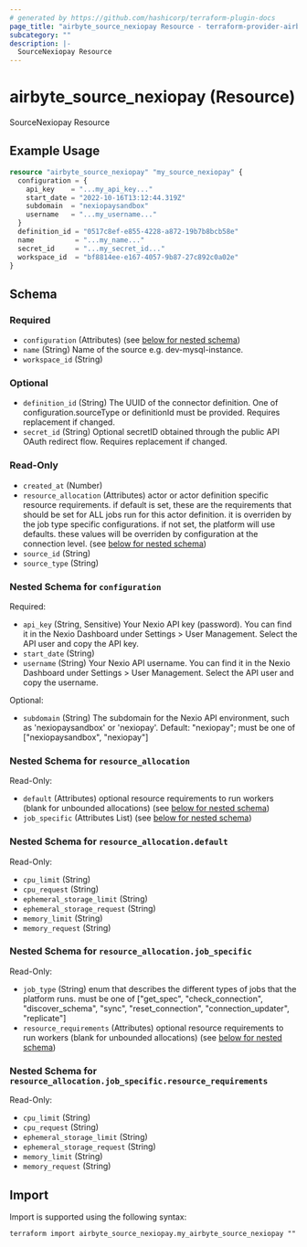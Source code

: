```yaml
---
# generated by https://github.com/hashicorp/terraform-plugin-docs
page_title: "airbyte_source_nexiopay Resource - terraform-provider-airbyte"
subcategory: ""
description: |-
  SourceNexiopay Resource
---
```


# airbyte_source_nexiopay (Resource)

SourceNexiopay Resource

## Example Usage

```terraform
resource "airbyte_source_nexiopay" "my_source_nexiopay" {
  configuration = {
    api_key    = "...my_api_key..."
    start_date = "2022-10-16T13:12:44.319Z"
    subdomain  = "nexiopaysandbox"
    username   = "...my_username..."
  }
  definition_id = "0517c8ef-e855-4228-a872-19b7b8bcb58e"
  name          = "...my_name..."
  secret_id     = "...my_secret_id..."
  workspace_id  = "bf8814ee-e167-4057-9b87-27c892c0a02e"
}
```

<!-- schema generated by tfplugindocs -->
## Schema

### Required

- `configuration` (Attributes) (see [below for nested schema](#nestedatt--configuration))
- `name` (String) Name of the source e.g. dev-mysql-instance.
- `workspace_id` (String)

### Optional

- `definition_id` (String) The UUID of the connector definition. One of configuration.sourceType or definitionId must be provided. Requires replacement if changed.
- `secret_id` (String) Optional secretID obtained through the public API OAuth redirect flow. Requires replacement if changed.

### Read-Only

- `created_at` (Number)
- `resource_allocation` (Attributes) actor or actor definition specific resource requirements. if default is set, these are the requirements that should be set for ALL jobs run for this actor definition. it is overriden by the job type specific configurations. if not set, the platform will use defaults. these values will be overriden by configuration at the connection level. (see [below for nested schema](#nestedatt--resource_allocation))
- `source_id` (String)
- `source_type` (String)

<a id="nestedatt--configuration"></a>
### Nested Schema for `configuration`

Required:

- `api_key` (String, Sensitive) Your Nexio API key (password). You can find it in the Nexio Dashboard under Settings > User Management. Select the API user and copy the API key.
- `start_date` (String)
- `username` (String) Your Nexio API username. You can find it in the Nexio Dashboard under Settings > User Management. Select the API user and copy the username.

Optional:

- `subdomain` (String) The subdomain for the Nexio API environment, such as 'nexiopaysandbox' or 'nexiopay'. Default: "nexiopay"; must be one of ["nexiopaysandbox", "nexiopay"]


<a id="nestedatt--resource_allocation"></a>
### Nested Schema for `resource_allocation`

Read-Only:

- `default` (Attributes) optional resource requirements to run workers (blank for unbounded allocations) (see [below for nested schema](#nestedatt--resource_allocation--default))
- `job_specific` (Attributes List) (see [below for nested schema](#nestedatt--resource_allocation--job_specific))

<a id="nestedatt--resource_allocation--default"></a>
### Nested Schema for `resource_allocation.default`

Read-Only:

- `cpu_limit` (String)
- `cpu_request` (String)
- `ephemeral_storage_limit` (String)
- `ephemeral_storage_request` (String)
- `memory_limit` (String)
- `memory_request` (String)


<a id="nestedatt--resource_allocation--job_specific"></a>
### Nested Schema for `resource_allocation.job_specific`

Read-Only:

- `job_type` (String) enum that describes the different types of jobs that the platform runs. must be one of ["get_spec", "check_connection", "discover_schema", "sync", "reset_connection", "connection_updater", "replicate"]
- `resource_requirements` (Attributes) optional resource requirements to run workers (blank for unbounded allocations) (see [below for nested schema](#nestedatt--resource_allocation--job_specific--resource_requirements))

<a id="nestedatt--resource_allocation--job_specific--resource_requirements"></a>
### Nested Schema for `resource_allocation.job_specific.resource_requirements`

Read-Only:

- `cpu_limit` (String)
- `cpu_request` (String)
- `ephemeral_storage_limit` (String)
- `ephemeral_storage_request` (String)
- `memory_limit` (String)
- `memory_request` (String)

## Import

Import is supported using the following syntax:

```shell
terraform import airbyte_source_nexiopay.my_airbyte_source_nexiopay ""
```
